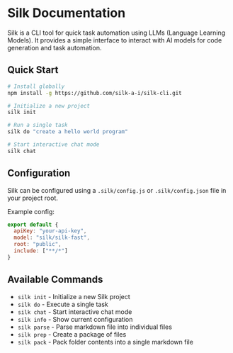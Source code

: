 # Silk Documentation

Silk is a CLI tool for quick task automation using LLMs (Language Learning Models). It provides a simple interface to interact with AI models for code generation and task automation.

## Quick Start

```bash
# Install globally
npm install -g https://github.com/silk-a-i/silk-cli.git

# Initialize a new project
silk init

# Run a single task
silk do "create a hello world program"

# Start interactive chat mode
silk chat
```

## Configuration

Silk can be configured using a `.silk/config.js` or `.silk/config.json` file in your project root.

Example config:
```js
export default {
  apiKey: "your-api-key",
  model: "silk/silk-fast",
  root: "public",
  include: ["**/*"]
}
```

## Available Commands

- `silk init` - Initialize a new Silk project
- `silk do` - Execute a single task
- `silk chat` - Start interactive chat mode
- `silk info` - Show current configuration
- `silk parse` - Parse markdown file into individual files
- `silk prep` - Create a package of files
- `silk pack` - Pack folder contents into a single markdown file
